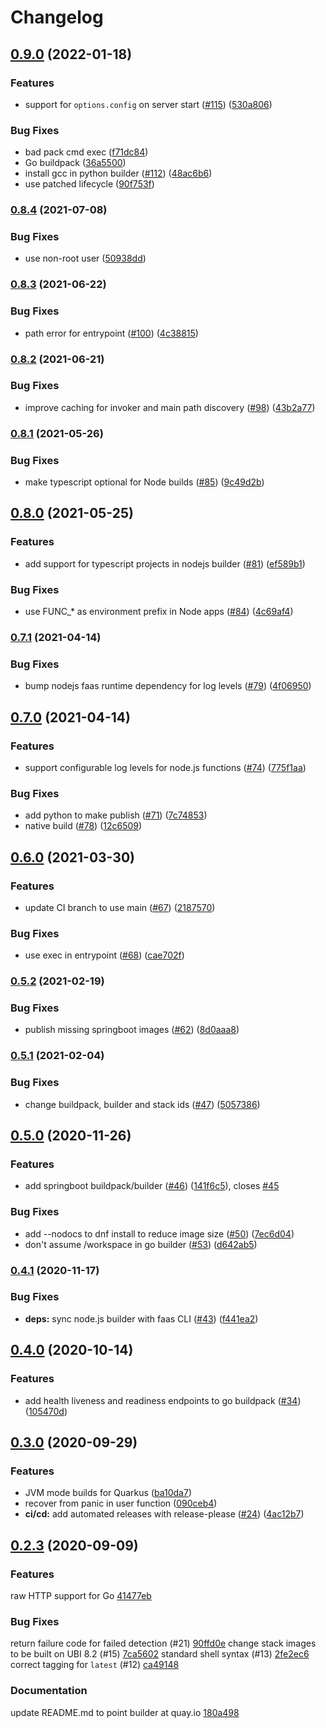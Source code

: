 # Changelog

## [0.9.0](https://www.github.com/boson-project/buildpacks/compare/v0.8.4...v0.9.0) (2022-01-18)


### Features

* support for `options.config` on server start ([#115](https://www.github.com/boson-project/buildpacks/issues/115)) ([530a806](https://www.github.com/boson-project/buildpacks/commit/530a8064b55f867db50f066097accd68dc48a0b5))


### Bug Fixes

* bad pack cmd exec ([f71dc84](https://www.github.com/boson-project/buildpacks/commit/f71dc841784c12788f1db7d844aa0daa4d3562d8))
* Go buildpack ([36a5500](https://www.github.com/boson-project/buildpacks/commit/36a55002c58ab7b570fa40f9b98839bb489bc396))
* install gcc in python builder ([#112](https://www.github.com/boson-project/buildpacks/issues/112)) ([48ac6b6](https://www.github.com/boson-project/buildpacks/commit/48ac6b613516d1646f34e6a67a9f01effe824318))
* use patched lifecycle ([90f753f](https://www.github.com/boson-project/buildpacks/commit/90f753f4f9b877c2be4c7aa2d8bd52b564c6aaf1))

### [0.8.4](https://www.github.com/boson-project/buildpacks/compare/v0.8.3...v0.8.4) (2021-07-08)


### Bug Fixes

* use non-root user ([50938dd](https://www.github.com/boson-project/buildpacks/commit/50938dda3eff6b4e3cd3968d13d4e71d2d4d1afb))

### [0.8.3](https://www.github.com/boson-project/buildpacks/compare/v0.8.2...v0.8.3) (2021-06-22)


### Bug Fixes

* path error for entrypoint ([#100](https://www.github.com/boson-project/buildpacks/issues/100)) ([4c38815](https://www.github.com/boson-project/buildpacks/commit/4c388153bee7c618d0ba08d14aa70bbeadb124c0))

### [0.8.2](https://www.github.com/boson-project/buildpacks/compare/v0.8.1...v0.8.2) (2021-06-21)


### Bug Fixes

* improve caching for invoker and main path discovery ([#98](https://www.github.com/boson-project/buildpacks/issues/98)) ([43b2a77](https://www.github.com/boson-project/buildpacks/commit/43b2a77c8631cd8d3c87fbf1881ae5642cffb3b5))

### [0.8.1](https://www.github.com/boson-project/buildpacks/compare/v0.8.0...v0.8.1) (2021-05-26)


### Bug Fixes

* make typescript optional for Node builds ([#85](https://www.github.com/boson-project/buildpacks/issues/85)) ([9c49d2b](https://www.github.com/boson-project/buildpacks/commit/9c49d2bf423a99ee4337eac7d8484b56e05b790e))

## [0.8.0](https://www.github.com/boson-project/buildpacks/compare/v0.7.1...v0.8.0) (2021-05-25)


### Features

* add support for typescript projects in nodejs builder ([#81](https://www.github.com/boson-project/buildpacks/issues/81)) ([ef589b1](https://www.github.com/boson-project/buildpacks/commit/ef589b1d8deec4728a45c57bdfa577f3bc4507fa))


### Bug Fixes

* use FUNC_* as environment prefix in Node apps ([#84](https://www.github.com/boson-project/buildpacks/issues/84)) ([4c69af4](https://www.github.com/boson-project/buildpacks/commit/4c69af4edef7abbf9e048fd03190838f81a599be))

### [0.7.1](https://www.github.com/boson-project/buildpacks/compare/v0.7.0...v0.7.1) (2021-04-14)


### Bug Fixes

* bump nodejs faas runtime dependency for log levels ([#79](https://www.github.com/boson-project/buildpacks/issues/79)) ([4f06950](https://www.github.com/boson-project/buildpacks/commit/4f06950391611c7c9749d2c9db816a2d2bb6baf1))

## [0.7.0](https://www.github.com/boson-project/buildpacks/compare/v0.6.0...v0.7.0) (2021-04-14)


### Features

* support configurable log levels for node.js functions ([#74](https://www.github.com/boson-project/buildpacks/issues/74)) ([775f1aa](https://www.github.com/boson-project/buildpacks/commit/775f1aab780c8f8e39a75b797f3edd15aa5a622d))


### Bug Fixes

* add python to make publish ([#71](https://www.github.com/boson-project/buildpacks/issues/71)) ([7c74853](https://www.github.com/boson-project/buildpacks/commit/7c74853eb056d02044a30abf7668d526a15763e8))
* native build ([#78](https://www.github.com/boson-project/buildpacks/issues/78)) ([12c6509](https://www.github.com/boson-project/buildpacks/commit/12c6509a60e2551ac551bba1c78ab5174d152e42))

## [0.6.0](https://www.github.com/boson-project/buildpacks/compare/v0.5.2...v0.6.0) (2021-03-30)


### Features

* update CI branch to use main ([#67](https://www.github.com/boson-project/buildpacks/issues/67)) ([2187570](https://www.github.com/boson-project/buildpacks/commit/2187570488ad7c6d74246f7dac177e8e15421f80))


### Bug Fixes

* use exec in entrypoint ([#68](https://www.github.com/boson-project/buildpacks/issues/68)) ([cae702f](https://www.github.com/boson-project/buildpacks/commit/cae702f583aea7d5fe79dcdec8d184a4104a79e8))

### [0.5.2](https://www.github.com/boson-project/buildpacks/compare/v0.5.1...v0.5.2) (2021-02-19)


### Bug Fixes

* publish missing springboot images ([#62](https://www.github.com/boson-project/buildpacks/issues/62)) ([8d0aaa8](https://www.github.com/boson-project/buildpacks/commit/8d0aaa8dd4d21722c7cbb28838341f98731cf2d4))

### [0.5.1](https://www.github.com/boson-project/buildpacks/compare/v0.5.0...v0.5.1) (2021-02-04)


### Bug Fixes

* change buildpack, builder and stack ids ([#47](https://www.github.com/boson-project/buildpacks/issues/47)) ([5057386](https://www.github.com/boson-project/buildpacks/commit/50573860d262f7c1685d5283288722f2f5f4bc29))

## [0.5.0](https://www.github.com/boson-project/buildpacks/compare/v0.4.1...v0.5.0) (2020-11-26)


### Features

* add springboot buildpack/builder ([#46](https://www.github.com/boson-project/buildpacks/issues/46)) ([141f6c5](https://www.github.com/boson-project/buildpacks/commit/141f6c53a916b3bc41bc4e0fd639c18626ca3d85)), closes [#45](https://www.github.com/boson-project/buildpacks/issues/45)


### Bug Fixes

* add --nodocs to dnf install to reduce image size ([#50](https://www.github.com/boson-project/buildpacks/issues/50)) ([7ec6d04](https://www.github.com/boson-project/buildpacks/commit/7ec6d04e3a90ece91a368824e0d8ac7824c9aee6))
* don't assume /workspace in go builder ([#53](https://www.github.com/boson-project/buildpacks/issues/53)) ([d642ab5](https://www.github.com/boson-project/buildpacks/commit/d642ab50bb363442969753272beb0dd408b771ae))

### [0.4.1](https://www.github.com/boson-project/buildpacks/compare/v0.4.0...v0.4.1) (2020-11-17)


### Bug Fixes

* **deps:** sync node.js builder with faas CLI ([#43](https://www.github.com/boson-project/buildpacks/issues/43)) ([f441ea2](https://www.github.com/boson-project/buildpacks/commit/f441ea227cdbacb03e081b49d30edcda1301843d))

## [0.4.0](https://www.github.com/boson-project/buildpacks/compare/v0.3.2...v0.4.0) (2020-10-14)


### Features

* add health liveness and readiness endpoints to go buildpack ([#34](https://www.github.com/boson-project/buildpacks/issues/34)) ([105470d](https://www.github.com/boson-project/buildpacks/commit/105470db93f200e23f63a46f034ed1de06ed0c97))

## [0.3.0](https://www.github.com/boson-project/buildpacks/compare/v0.2.3...v0.3.0) (2020-09-29)


### Features

* JVM mode builds for Quarkus ([ba10da7](https://www.github.com/boson-project/buildpacks/commit/ba10da7eb9d9db9c0d21d0722083fe439d282de3))
* recover from panic in user function ([090ceb4](https://www.github.com/boson-project/buildpacks/commit/090ceb48fe6fc118a14eebe81b4fb89775e0e1a9))
* **ci/cd:** add automated releases with release-please ([#24](https://www.github.com/boson-project/buildpacks/issues/24)) ([4ac12b7](https://www.github.com/boson-project/buildpacks/commit/4ac12b7029e92030704e5112009445fd62f2a586))

## [0.2.3](https://www.github.com/boson-project/buildpacks/compare/v0.1.0...v0.2.3) (2020-09-09)


### Features

 raw HTTP support for Go [41477eb](https://github.com/boson-project/buildpacks/commit/41477eb15a85755c803181b21bc20dcb8fdc8ddf)

 ### Bug Fixes

return failure code for failed detection (#21) [90ffd0e](https://github.com/boson-project/buildpacks/commit/90ffd0e32b26318a924ce120d53550eb8bcbec41)
change stack images to be built on UBI 8.2 (#15) [7ca5602](https://github.com/boson-project/buildpacks/commit/7ca5602c15ba6b6e091b2d87e137a08ec026865a)
standard shell syntax (#13) [2fe2ec6](https://github.com/boson-project/buildpacks/commit/2fe2ec69793c58c136ec14133c987596f8229d14)
correct tagging for `latest` (#12) [ca49148](https://github.com/boson-project/buildpacks/commit/ca491489233c6b0a1481e214b2bc1a850681ec8a)

### Documentation

update README.md to point builder at quay.io [180a498](https://github.com/boson-project/buildpacks/commit/180a498ddf22e126842afe201b79168a28f8fb8a)
